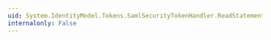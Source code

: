 ```yaml
---
uid: System.IdentityModel.Tokens.SamlSecurityTokenHandler.ReadStatement(System.Xml.XmlReader)
internalonly: False
---
```

